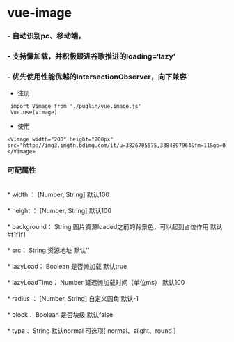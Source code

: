 # vue-image
### - 自动识别pc、移动端，
### - 支持懒加载，并积极跟进谷歌推进的loading=‘lazy’
### - 优先使用性能优越的IntersectionObserver，向下兼容

 - 注册
```
 import Vimage from './puglin/vue.image.js'
 Vue.use(Vimage)
 ```

 - 使用
```
<Vimage width="200" height="200px" src="http://img3.imgtn.bdimg.com/it/u=3826705575,3384897964&fm=11&gp=0.jpg"></Vimage>
```

### 可配属性
<br>
 * width ： [Number, String]   默认100
 <br><br>
 * height ： [Number, String]   默认100
 <br><br>
 * background： String  图片资源loaded之前的背景色，可以起到占位作用   默认#f1f1f1
 <br><br>
 * src： String   资源地址 默认''
 <br><br>
 * lazyLoad： Boolean   是否懒加载 默认true
 <br><br>
 * lazyLoadTime： Number   延迟懒加载时间（单位ms） 默认100
 <br><br>
 * radius ： [Number, String]  自定义圆角  默认-1
 <br><br>
 * block： Boolean   是否块级 默认false
 <br><br>
 * type：  String   默认normal  可选项[ normal、slight、round ]
 <br><br>

